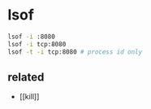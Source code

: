 # lsof

```sh
lsof -i :8080
lsof -i tcp:8080
lsof -t -i tcp:8080 # process id only
```

## related
- [[kill]]
